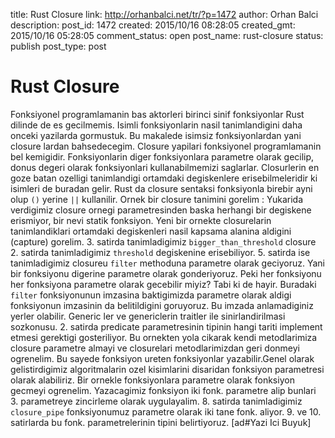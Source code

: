 title: Rust Closure
link: http://orhanbalci.net/tr/?p=1472
author: Orhan Balci
description: 
post_id: 1472
created: 2015/10/16 08:28:05
created_gmt: 2015/10/16 05:28:05
comment_status: open
post_name: rust-closure
status: publish
post_type: post

# Rust Closure

Fonksiyonel programlamanin bas aktorleri birinci sinif fonksiyonlar Rust dilinde de es gecilmemis. Isimli fonksiyonlarin nasil tanimlandigini daha onceki yazilarda gormustuk. Bu makalede isimsiz fonksiyonlardan yani closure lardan bahsedecegim. Closure yapilari fonksiyonel programlamanin bel kemigidir. Fonksiyonlarin diger fonksiyonlara parametre olarak gecilip, donus degeri olarak fonksiyonlari kullanabilmemizi saglarlar. Closurlerin en goze batan ozelligi tanimlandigi ortamdaki degiskenlere erisebilmeleridir ki isimleri de buradan gelir. Rust da closure sentaksi fonksiyonla birebir ayni olup `()` yerine `||` kullanilir. Ornek bir closure tanimini gorelim :  Yukarida verdigimiz closure ornegi parametresinden baska herhangi bir degiskene erismiyor, bir nevi statik fonksiyon. Yeni bir ornekte closurelarin tanimlandiklari ortamdaki degiskenleri nasil kapsama alanina aldigini (capture) gorelim.  3\. satirda tanimladigimiz `bigger_than_threshold` closure 2. satirda tanimladigimiz `threshold` degiskenine erisebiliyor. 5. satirda ise tanimladigimiz closureu `filter` methoduna parametre olarak geciyoruz. Yani bir fonksiyonu digerine parametre olarak gonderiyoruz. Peki her fonksiyonu her fonksiyona parametre olarak gecebilir miyiz? Tabi ki de hayir. Buradaki `filter` fonksiyonunun imzasina baktigimizda parametre olarak aldigi fonksiyonun imzasinin da belitildigini goruyoruz. Bu imzada anlamadiginiz yerler olabilir. Generic ler ve genericlerin traitler ile sinirlandirilmasi sozkonusu.  2\. satirda predicate parametresinin tipinin hangi tariti implement etmesi gerektigi gosteriliyor. Bu ornekten yola cikarak kendi metodlarimiza closure parametre almayi ve closurelari metodlarimizdan geri donmeyi ogrenelim. Bu sayede fonksiyon ureten fonksiyonlar yazabilir.Genel olarak gelistirdigimiz algoritmalarin ozel kisimlarini disaridan fonksiyon parametresi olarak alabiliriz. Bir ornekle fonksiyonlara parametre olarak fonksiyon gecmeyi ogrenelim. Yazacagimiz fonksiyon iki fonk. parametre alip bunlari 3. parametreye zincirleme olarak uygulayalim.  8\. satirda tanimladigimiz `closure_pipe` fonksiyonumuz parametre olarak iki tane fonk. aliyor. 9. ve 10. satirlarda bu fonk. parametrelerinin tipini belirtiyoruz. [ad#Yazi Ici Buyuk]